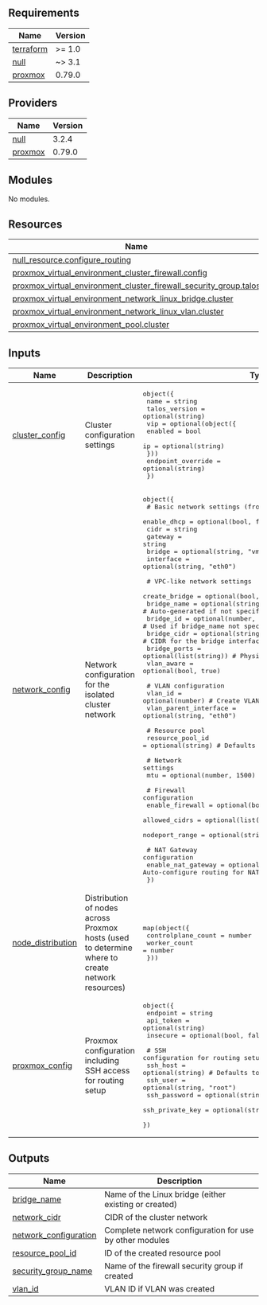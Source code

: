 <!-- BEGIN_TF_DOCS -->
## Requirements

| Name | Version |
|------|---------|
| <a name="requirement_terraform"></a> [terraform](#requirement\_terraform) | >= 1.0 |
| <a name="requirement_null"></a> [null](#requirement\_null) | ~> 3.1 |
| <a name="requirement_proxmox"></a> [proxmox](#requirement\_proxmox) | 0.79.0 |

## Providers

| Name | Version |
|------|---------|
| <a name="provider_null"></a> [null](#provider\_null) | 3.2.4 |
| <a name="provider_proxmox"></a> [proxmox](#provider\_proxmox) | 0.79.0 |

## Modules

No modules.

## Resources

| Name | Type |
|------|------|
| [null_resource.configure_routing](https://registry.terraform.io/providers/hashicorp/null/latest/docs/resources/resource) | resource |
| [proxmox_virtual_environment_cluster_firewall.config](https://registry.terraform.io/providers/bpg/proxmox/0.79.0/docs/resources/virtual_environment_cluster_firewall) | resource |
| [proxmox_virtual_environment_cluster_firewall_security_group.talos](https://registry.terraform.io/providers/bpg/proxmox/0.79.0/docs/resources/virtual_environment_cluster_firewall_security_group) | resource |
| [proxmox_virtual_environment_network_linux_bridge.cluster](https://registry.terraform.io/providers/bpg/proxmox/0.79.0/docs/resources/virtual_environment_network_linux_bridge) | resource |
| [proxmox_virtual_environment_network_linux_vlan.cluster](https://registry.terraform.io/providers/bpg/proxmox/0.79.0/docs/resources/virtual_environment_network_linux_vlan) | resource |
| [proxmox_virtual_environment_pool.cluster](https://registry.terraform.io/providers/bpg/proxmox/0.79.0/docs/resources/virtual_environment_pool) | resource |

## Inputs

| Name | Description | Type | Default | Required |
|------|-------------|------|---------|:--------:|
| <a name="input_cluster_config"></a> [cluster\_config](#input\_cluster\_config) | Cluster configuration settings | <pre>object({<br/>    name          = string<br/>    talos_version = optional(string)<br/>    vip = optional(object({<br/>      enabled = bool<br/>      ip      = optional(string)<br/>    }))<br/>    endpoint_override = optional(string)<br/>  })</pre> | n/a | yes |
| <a name="input_network_config"></a> [network\_config](#input\_network\_config) | Network configuration for the isolated cluster network | <pre>object({<br/>    # Basic network settings (from root)<br/>    enable_dhcp = optional(bool, false)<br/>    cidr        = string<br/>    gateway     = string<br/>    bridge      = optional(string, "vmbr0")<br/>    interface   = optional(string, "eth0")<br/><br/>    # VPC-like network settings<br/>    create_bridge = optional(bool, true)<br/>    bridge_name   = optional(string)       # Auto-generated if not specified<br/>    bridge_id     = optional(number, 100)  # Used if bridge_name not specified<br/>    bridge_cidr   = optional(string)       # CIDR for the bridge interface<br/>    bridge_ports  = optional(list(string)) # Physical interfaces to bridge<br/>    vlan_aware    = optional(bool, true)<br/><br/>    # VLAN configuration<br/>    vlan_id               = optional(number) # Create VLAN if specified<br/>    vlan_parent_interface = optional(string, "eth0")<br/><br/>    # Resource pool<br/>    resource_pool_id = optional(string) # Defaults to cluster name<br/><br/>    # Network settings<br/>    mtu = optional(number, 1500)<br/><br/>    # Firewall configuration<br/>    enable_firewall = optional(bool, true)<br/>    allowed_cidrs   = optional(list(string), ["0.0.0.0/0"])<br/>    nodeport_range  = optional(string, "30000-32767")<br/><br/>    # NAT Gateway configuration<br/>    enable_nat_gateway = optional(bool, false) # Auto-configure routing for NAT<br/>  })</pre> | n/a | yes |
| <a name="input_node_distribution"></a> [node\_distribution](#input\_node\_distribution) | Distribution of nodes across Proxmox hosts (used to determine where to create network resources) | <pre>map(object({<br/>    controlplane_count = number<br/>    worker_count       = number<br/>  }))</pre> | <pre>{<br/>  "pve": {<br/>    "controlplane_count": 3,<br/>    "worker_count": 3<br/>  }<br/>}</pre> | no |
| <a name="input_proxmox_config"></a> [proxmox\_config](#input\_proxmox\_config) | Proxmox configuration including SSH access for routing setup | <pre>object({<br/>    endpoint  = string<br/>    api_token = optional(string)<br/>    insecure  = optional(bool, false)<br/><br/>    # SSH configuration for routing setup (optional)<br/>    ssh_host        = optional(string) # Defaults to endpoint host<br/>    ssh_user        = optional(string, "root")<br/>    ssh_password    = optional(string)<br/>    ssh_private_key = optional(string) # Path to SSH private key<br/>  })</pre> | n/a | yes |

## Outputs

| Name | Description |
|------|-------------|
| <a name="output_bridge_name"></a> [bridge\_name](#output\_bridge\_name) | Name of the Linux bridge (either existing or created) |
| <a name="output_network_cidr"></a> [network\_cidr](#output\_network\_cidr) | CIDR of the cluster network |
| <a name="output_network_configuration"></a> [network\_configuration](#output\_network\_configuration) | Complete network configuration for use by other modules |
| <a name="output_resource_pool_id"></a> [resource\_pool\_id](#output\_resource\_pool\_id) | ID of the created resource pool |
| <a name="output_security_group_name"></a> [security\_group\_name](#output\_security\_group\_name) | Name of the firewall security group if created |
| <a name="output_vlan_id"></a> [vlan\_id](#output\_vlan\_id) | VLAN ID if VLAN was created |
<!-- END_TF_DOCS -->
